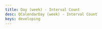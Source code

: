 ```yaml
---
title: Day (week) - Interval Count
desc: QCalendarDay (week) - Interval Count
keys: developing
---
```


<example-viewer
  title="Interval Count"
  file="WeekIntervalCount"
  codepen-title="QCalendarDay"
/>
